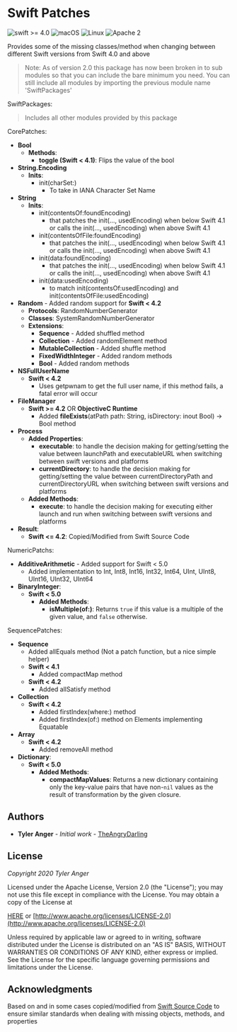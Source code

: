 # Swift Patches

![swift >= 4.0](https://img.shields.io/badge/swift-%3E%3D4.0-brightgreen.svg)
![macOS](https://img.shields.io/badge/os-macOS-green.svg?style=flat)
![Linux](https://img.shields.io/badge/os-linux-green.svg?style=flat)
![Apache 2](https://img.shields.io/badge/license-Apache2-blue.svg?style=flat)

Provides some of the missing classes/method when changing between different Swift versions from Swift 4.0 and above

> Note: As of version 2.0 this package has now been broken in to sub modules so that you can include the bare minimum you need.
You can still include all modules by importing the previous module name 'SwiftPackages'

SwiftPackages:
> Includes all other modules provided by this package

CorePatches:

* **Bool**
    * **Methods**: 
      *  **toggle (Swift < 4.1)**: Flips the value of the bool
* **String.Encoding**
  * **Inits**:
    * init(charSet:) 
      * To take in IANA Character Set Name
* **String**
  * **Inits**:
    * init(contentsOf:foundEncoding)
      * that patches the init(..., usedEncoding) when below Swift 4.1  or calls the init(..., usedEncoding) when above Swift 4.1
    * init(contentsOfFile:foundEncoding)
      * that patches the init(..., usedEncoding) when below Swift 4.1  or calls the init(..., usedEncoding) when above Swift 4.1
    * init(data:foundEncoding) 
      * that patches the init(..., usedEncoding) when below Swift 4.1  or calls the init(..., usedEncoding) when above Swift 4.1
    * init(data:usedEncoding) 
      * to match init(contentsOf:usedEncoding) and  init(contentsOfFile:usedEncoding)
* **Random** - Added random support for **Swift < 4.2** 
  * **Protocols**: RandomNumberGenerator
  * **Classes**: SystemRandomNumberGenerator
  * **Extensions**:
    * **Sequence** - Added shuffled method
    * **Collection** - Added randomElement method
    * **MutableCollection** - Added shuffle method
    * **FixedWidthInteger** - Added random methods
    * **Bool** - Added random methods
* **NSFullUserName**
  * **Swift < 4.2**
    * Uses getpwnam to get the full user name, if this method fails, a fatal error will occur
* **FileManager**
  * **Swift >= 4.2** OR **ObjectiveC Runtime**
    * Added **fileExists**(atPath path: String, isDirectory: inout Bool) -> Bool method
* **Process**
  * **Added Properties**:
    * **executable**: to handle the decision making for getting/setting the value between launchPath and executableURL when switching between swift versions and platforms
    * **currentDirectory**:  to handle the decision making for getting/setting the value between currentDirectoryPath and currentDirectoryURL when switching between swift versions and platforms
  * **Added Methods**:
    * **execute**: to handle the decision making for executing either launch and run when switching between swift versions and platforms
* **Result**:
    * **Swift <= 4.2**: Copied/Modified from Swift Source Code
    
NumericPatchs:

* **AdditiveArithmetic** - Added support for Swift < 5.0
  * Added implementation to Int, Int8, Int16, Int32, Int64, UInt, UInt8, UInt16, UInt32, UInt64
* **BinaryInteger**:
  * **Swift < 5.0**
    * **Added Methods**:
        * **isMultiple(of:)**: Returns `true` if this value is a multiple of the given value, and `false` otherwise. 

SequencePatches:

* **Sequence**
  * Added allEquals method (Not a patch function, but a nice simple helper)
  * **Swift < 4.1**
    * Added compactMap method
  * **Swift < 4.2**
    * Added allSatisfy method
* **Collection**
  * **Swift < 4.2**
    * Added firstIndex(where:) method
    * Added firstIndex(of:) method on Elements implementing Equatable
* **Array**
  * **Swift < 4.2**
    * Added removeAll method
* **Dictionary**:
  * **Swift < 5.0**
    * **Added Methods**:
        * **compactMapValues**: Returns a new dictionary containing only the key-value pairs that have non-`nil` values as the result of transformation by the given closure. 

## Authors

* **Tyler Anger** - *Initial work* - [TheAngryDarling](https://github.com/TheAngryDarling)

## License

*Copyright 2020 Tyler Anger*

Licensed under the Apache License, Version 2.0 (the "License");
you may not use this file except in compliance with the License.
You may obtain a copy of the License at

[HERE](LICENSE.md) or [http://www.apache.org/licenses/LICENSE-2.0](http://www.apache.org/licenses/LICENSE-2.0)

Unless required by applicable law or agreed to in writing, software
distributed under the License is distributed on an "AS IS" BASIS,
WITHOUT WARRANTIES OR CONDITIONS OF ANY KIND, either express or implied.
See the License for the specific language governing permissions and
limitations under the License.

## Acknowledgments

Based on and in some cases copied/modified from [Swift Source Code](https://github.com/apple/swift/) to ensure similar standards when dealing with missing objects, methods, and properties
